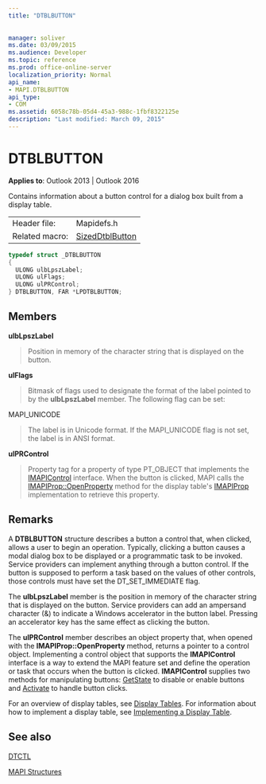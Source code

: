 ```yaml
---
title: "DTBLBUTTON"
 
 
manager: soliver
ms.date: 03/09/2015
ms.audience: Developer
ms.topic: reference
ms.prod: office-online-server
localization_priority: Normal
api_name:
- MAPI.DTBLBUTTON
api_type:
- COM
ms.assetid: 6058c78b-05d4-45a3-988c-1fbf8322125e
description: "Last modified: March 09, 2015"
---
```


# DTBLBUTTON

  
  
**Applies to**: Outlook 2013 | Outlook 2016 
  
Contains information about a button control for a dialog box built from a display table.
  
|||
|:-----|:-----|
|Header file:  <br/> |Mapidefs.h  <br/> |
|Related macro:  <br/> |[SizedDtblButton](sizeddtblbutton.md) <br/> |
   
```cpp
typedef struct _DTBLBUTTON
{
  ULONG ulbLpszLabel;
  ULONG ulFlags;
  ULONG ulPRControl;
} DTBLBUTTON, FAR *LPDTBLBUTTON;

```

## Members

 **ulbLpszLabel**
  
> Position in memory of the character string that is displayed on the button.
    
 **ulFlags**
  
> Bitmask of flags used to designate the format of the label pointed to by the **ulbLpszLabel** member. The following flag can be set: 
    
MAPI_UNICODE 
  
> The label is in Unicode format. If the MAPI_UNICODE flag is not set, the label is in ANSI format.
    
 **ulPRControl**
  
> Property tag for a property of type PT_OBJECT that implements the [IMAPIControl](imapicontroliunknown.md) interface. When the button is clicked, MAPI calls the [IMAPIProp::OpenProperty](imapiprop-openproperty.md) method for the display table's [IMAPIProp](imapipropiunknown.md) implementation to retrieve this property. 
    
## Remarks

A **DTBLBUTTON** structure describes a button a control that, when clicked, allows a user to begin an operation. Typically, clicking a button causes a modal dialog box to be displayed or a programmatic task to be invoked. Service providers can implement anything through a button control. If the button is supposed to perform a task based on the values of other controls, those controls must have set the DT_SET_IMMEDIATE flag. 
  
The **ulbLpszLabel** member is the position in memory of the character string that is displayed on the button. Service providers can add an ampersand character (&amp;) to indicate a Windows accelerator in the button label. Pressing an accelerator key has the same effect as clicking the button. 
  
The **ulPRControl** member describes an object property that, when opened with the **IMAPIProp::OpenProperty** method, returns a pointer to a control object. Implementing a control object that supports the **IMAPIControl** interface is a way to extend the MAPI feature set and define the operation or task that occurs when the button is clicked. **IMAPIControl** supplies two methods for manipulating buttons: [GetState](imapicontrol-getstate.md) to disable or enable buttons and [Activate](imapicontrol-activate.md) to handle button clicks. 
  
For an overview of display tables, see [Display Tables](display-tables.md). For information about how to implement a display table, see [Implementing a Display Table](display-table-implementation.md).
  
## See also



[DTCTL](dtctl.md)


[MAPI Structures](mapi-structures.md)

